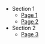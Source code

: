 <ul>

  <li>
    Section 1
    <ul>
      <li><a href="{{path}}/page1">Page 1</a></li>
      <li><a href="{{path}}/page2">Page 2</a></li>
    </ul>
  </li>

  <li>
    Section 2
    <ul>
      <li><a href="{{path}}/page3">Page 3</a></li>
    </ul>
  </li>

</ul>

